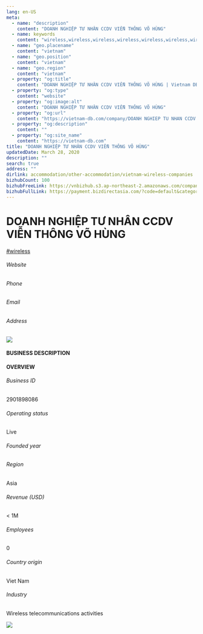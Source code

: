 ```yaml
---
lang: en-US
meta:
  - name: "description"
    content: "DOANH NGHIỆP TƯ NHÂN CCDV VIỄN THÔNG VÕ HÙNG"
  - name: keywords
    content: "wireless,wireless,wireless,wireless,wireless,wireless,wireless,wireless,wireless,wireless,wireless,wireless,wireless,wireless,wireless,wireless,wireless,vietnam-wireless-companies"
  - name: "geo.placename"
    content: "vietnam"
  - name: "geo.position"
    content: "vietnam"
  - name: "geo.region"
    content: "vietnam"
  - property: "og:title"
    content: "DOANH NGHIỆP TƯ NHÂN CCDV VIỄN THÔNG VÕ HÙNG | Vietnam DB"
  - property: "og:type"
    content: "website"
  - property: "og:image:alt"
    content: "DOANH NGHIỆP TƯ NHÂN CCDV VIỄN THÔNG VÕ HÙNG"
  - property: "og:url"
    content: "https://vietnam-db.com/company/DOANH NGHIEP TU NHAN CCDV VIEN THONG VO HUNG-3086399"
  - property: "og:description"
    content: ""
  - property: "og:site_name"
    content: "https://vietnam-db.com"
title: "DOANH NGHIỆP TƯ NHÂN CCDV VIỄN THÔNG VÕ HÙNG"
updatedDate: March 28, 2020
description: ""
search: true
address: ""
dirlink: accommodation/other-accommodation/vietnam-wireless-companies
bizhubCount: 100
bizhubFreeLink: https://vnbizhub.s3.ap-northeast-2.amazonaws.com/companies/vietnam-wireless-companies_preview.xlsx
bizhubFullLink: https://payment.bizdirectasia.com/?code=default&category=bizhub&item=vietnam-wireless-companies&redirect=https://vietnam-db.com
---
```



<div class="bd-item">
    <div class="item-content">
        <div class="detail-title-wrap">
            <h1 class="detail-title">
                DOANH NGHIỆP TƯ NHÂN CCDV VIỄN THÔNG VÕ HÙNG
            </h1>
        </div>
		<div class="detail-tagslist"><a href="/accommodation/other-accommodation/tags/wireless" class="detail-tagitem">#wireless</a></div>
        <h6 class="bd-label">Website</h6>
        <p></p>
		<h6 class="bd-label">Phone</h6>
        <p></p>
        <h6 class="bd-label">Email</h6>
        <p><a class="textColorPrimary" href="#"></a></p>
        <h6 class="bd-label">Address</h6>
        <p></p>
    </div>
</div>

<div class="banner-wrap text-center"><a href="" class="banner-link"><img src="/assets/vndb.com/BannerAds2.jpg" class="banner-img"></a></div>

<div class="bd-item">
    <div class="item-content">
        <h4 class="textColorPrimary item-title">BUSINESS DESCRIPTION</h4>
        <p></p>
    </div>
</div>

<div class="bd-item">
    <div class="item-content">
        <h4 class="textColorPrimary item-title">OVERVIEW</h4>
        <div class="item-info">
            <h6 class="bd-label">Business ID</h6>
            <p>2901898086</p>
        </div>
        <div class="item-info">
            <h6 class="bd-label">Operating status</h6>
            <p>Live<small class="bd-status_dot live"></small></p>
        </div>
        <div class="item-info">
            <h6 class="bd-label">Founded year</h6>
            <p></p>
        </div>
        <div class="item-info">
            <h6 class="bd-label">Region</h6>
            <p>Asia</p>
        </div>
        <div class="item-info">
            <h6 class="bd-label">Revenue (USD)</h6>
            <p>&lt; 1M</p>
        </div>
        <div class="item-info">
            <h6 class="bd-label">Employees</h6>
            <p>0</p>
        </div>
        <div class="item-info">
            <h6 class="bd-label">Country origin</h6>
            <p>Viet Nam</p>
        </div>
        <div class="item-info">
            <h6 class="bd-label">Industry</h6>
            <p>Wireless telecommunications activities</p>
        </div>
    </div>
</div>

<div class="banner-wrap text-center"><a href="" class="banner-link"><img src="/assets/vndb.com/BannerAd_04_728x90.jpg" class="banner-img"></a></div>

<CustomPopup popupTitle="ENTER EMAIL TO DOWNLOAD" popupSubTitle="The companies data will be sent to your inbox. Please enter your email." :free="this.$frontmatter.bizhubFreeLink" :paid="this.$frontmatter.bizhubFullLink" :count="this.$frontmatter.bizhubCount"/>


